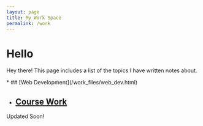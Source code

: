 ```yaml
---
layout: page
title: My Work Space
permalink: /work
---
```


# Hello
<p class="message">
  Hey there! This page includes a list of the topics I have written notes about.
</p>
* ## [Web Development](/work_files/web_dev.html)

* ## [Course Work](/work_files/school.html)



Updated Soon!